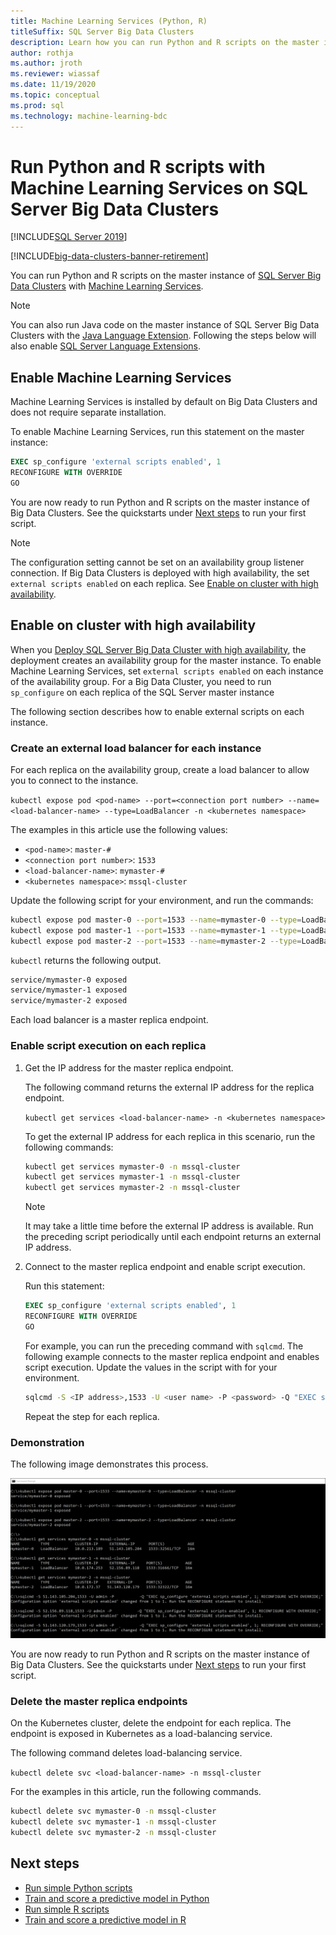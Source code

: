 ```yaml
---
title: Machine Learning Services (Python, R)
titleSuffix: SQL Server Big Data Clusters
description: Learn how you can run Python and R scripts on the master instance of a SQL Server Big Data Clusters with Machine Learning Services.
author: rothja
ms.author: jroth
ms.reviewer: wiassaf
ms.date: 11/19/2020
ms.topic: conceptual
ms.prod: sql
ms.technology: machine-learning-bdc
---
```


# Run Python and R scripts with Machine Learning Services on SQL Server Big Data Clusters

[!INCLUDE[SQL Server 2019](../includes/applies-to-version/sqlserver2019.md)]

[!INCLUDE[big-data-clusters-banner-retirement](../includes/bdc-banner-retirement.md)]

You can run Python and R scripts on the master instance of [SQL Server Big Data Clusters](big-data-cluster-overview.md) with [Machine Learning Services](../machine-learning/index.yml).

> [!NOTE]
> You can also run Java code on the master instance of SQL Server Big Data Clusters with the [Java Language Extension](../language-extensions/java-overview.md). Following the steps below will also enable [SQL Server Language Extensions](../language-extensions/language-extensions-overview.md).

## Enable Machine Learning Services

Machine Learning Services is installed by default on Big Data Clusters and does not require separate installation.

To enable Machine Learning Services, run this statement on the master instance:

```sql
EXEC sp_configure 'external scripts enabled', 1
RECONFIGURE WITH OVERRIDE
GO
```

You are now ready to run Python and R scripts on the master instance of Big Data Clusters. See the quickstarts under [Next steps](#next-steps) to run your first script.

>[!NOTE]
>The configuration setting cannot be set on an availability group listener connection. If Big Data Clusters is deployed with high availability, the set `external scripts enabled` on each replica. See [Enable on cluster with high availability](#enable-on-cluster-with-high-availability).

## Enable on cluster with high availability

When you [Deploy SQL Server Big Data Cluster with high availability](deployment-high-availability.md), the deployment creates an availability group for the master instance. To enable Machine Learning Services, set `external scripts enabled` on each instance of the availability group. For a Big Data Cluster, you need to run `sp_configure` on each replica of the SQL Server master instance

The following section describes how to enable external scripts on each instance.

### Create an external load balancer for each instance

For each replica on the availability group, create a load balancer to allow you to connect to the instance. 

`kubectl expose pod <pod-name> --port=<connection port number> --name=<load-balancer-name> --type=LoadBalancer -n <kubernetes namespace>`

The examples in this article use the following values:

- `<pod-name>`: `master-#`
- `<connection port number>`: `1533`
- `<load-balancer-name>`: `mymaster-#`
- `<kubernetes namespace>`: `mssql-cluster`

Update the following script for your environment, and run the commands:

```bash
kubectl expose pod master-0 --port=1533 --name=mymaster-0 --type=LoadBalancer -n mssql-cluster 
kubectl expose pod master-1 --port=1533 --name=mymaster-1 --type=LoadBalancer -n mssql-cluster
kubectl expose pod master-2 --port=1533 --name=mymaster-2 --type=LoadBalancer -n mssql-cluster 
```

`kubectl` returns the following output.

```bash
service/mymaster-0 exposed
service/mymaster-1 exposed
service/mymaster-2 exposed
```

Each load balancer is a master replica endpoint.

### Enable script execution on each replica

1. Get the IP address for the master replica endpoint.

   The following command returns the external IP address for the replica endpoint. 

   `kubectl get services <load-balancer-name> -n <kubernetes namespace>`

   To get the external IP address for each replica in this scenario, run the following commands:

   ```bash
   kubectl get services mymaster-0 -n mssql-cluster
   kubectl get services mymaster-1 -n mssql-cluster
   kubectl get services mymaster-2 -n mssql-cluster
   ```

   >[!NOTE]
   > It may take a little time before the external IP address is available. Run the preceding script periodically until each endpoint returns an external IP address.

1. Connect to the master replica endpoint and enable script execution.

    Run this statement:

    ```sql
    EXEC sp_configure 'external scripts enabled', 1
    RECONFIGURE WITH OVERRIDE
    GO
    ```

   For example, you can run the preceding command with `sqlcmd`. The following example connects to the master replica endpoint and enables script execution. Update the values in the script with for your environment.

   ```bash
   sqlcmd -S <IP address>,1533 -U <user name> -P <password> -Q "EXEC sp_configure 'external scripts enabled', 1; RECONFIGURE WITH OVERRIDE;"
   ```

   Repeat the step for each replica.

### Demonstration

The following image demonstrates this process.

[![Demo](media/machine-learning-services/example-kube-enable-scripts.png "Demonstrate enable feature on Kubernetes")](media/machine-learning-services/example-kube-enable-scripts.png#lightbox)

You are now ready to run Python and R scripts on the master instance of Big Data Clusters. See the quickstarts under [Next steps](#next-steps) to run your first script.

### Delete the master replica endpoints

On the Kubernetes cluster, delete the endpoint for each replica. The endpoint is exposed in Kubernetes as a load-balancing service.

The following command deletes load-balancing service.

`kubectl delete svc <load-balancer-name> -n mssql-cluster`

For the examples in this article, run the following commands.

```bash
kubectl delete svc mymaster-0 -n mssql-cluster
kubectl delete svc mymaster-1 -n mssql-cluster
kubectl delete svc mymaster-2 -n mssql-cluster
```

## Next steps

+ [Run simple Python scripts](../machine-learning/tutorials/quickstart-python-create-script.md?toc=/sql/toc.json)
+ [Train and score a predictive model in Python](../machine-learning/tutorials/quickstart-python-train-score-model.md?toc=/sql/toc.json)
+ [Run simple R scripts](../machine-learning/tutorials/quickstart-r-create-script.md?toc=/sql/toc.json)
+ [Train and score a predictive model in R](../machine-learning/tutorials/quickstart-r-train-score-model.md?toc=/sql/toc.json)

